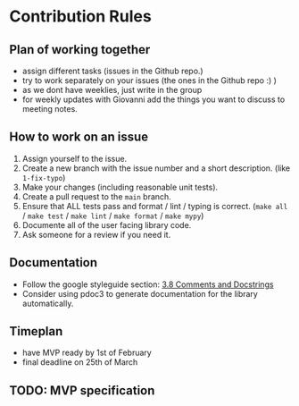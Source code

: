 # Contribution Rules

## Plan of working together
- assign different tasks (issues in the Github repo.)
- try to work separately on your issues (the ones in the Github repo :) )
- as we dont have weeklies, just write in the group
- for weekly updates with Giovanni add the things you want to discuss to meeting notes.


## How to work on an issue
1. Assign yourself to the issue.
2. Create a new branch with the issue number and a short description. (like `1-fix-typo`)
3. Make your changes (including reasonable unit tests).
4. Create a pull request to the `main` branch.
5. Ensure that ALL tests pass and format / lint / typing is correct. (`make all` / `make test` / `make lint` / `make format` / `make mypy`)
6. Documente all of the user facing library code. 
7. Ask someone for a review if you need it.

## Documentation
- Follow the google styleguide section: [3.8 Comments and Docstrings](https://google.github.io/styleguide/pyguide.html#38-comments-and-docstrings)
- Consider using pdoc3 to generate documentation for the library automatically.


## Timeplan
- have MVP ready by 1st of February
- final deadline on 25th of March


## TODO: MVP specification